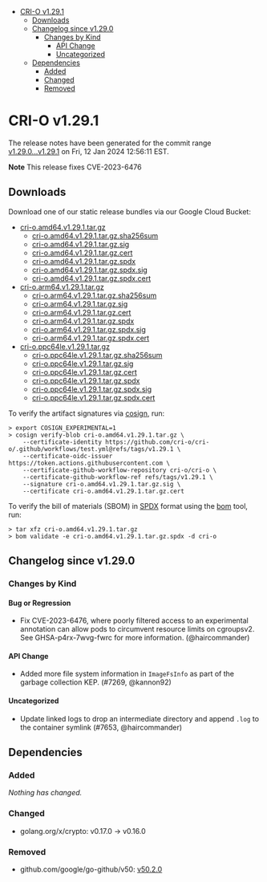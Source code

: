 - [CRI-O v1.29.1](#cri-o-v1291)
  - [Downloads](#downloads)
  - [Changelog since v1.29.0](#changelog-since-v1290)
    - [Changes by Kind](#changes-by-kind)
      - [API Change](#api-change)
      - [Uncategorized](#uncategorized)
  - [Dependencies](#dependencies)
    - [Added](#added)
    - [Changed](#changed)
    - [Removed](#removed)

# CRI-O v1.29.1

The release notes have been generated for the commit range
[v1.29.0...v1.29.1](https://github.com/cri-o/cri-o/compare/v1.29.0...v1.29.1) on Fri, 12 Jan 2024 12:56:11 EST.

**Note** This release fixes CVE-2023-6476

## Downloads

Download one of our static release bundles via our Google Cloud Bucket:

- [cri-o.amd64.v1.29.1.tar.gz](https://storage.googleapis.com/cri-o/artifacts/cri-o.amd64.v1.29.1.tar.gz)
  - [cri-o.amd64.v1.29.1.tar.gz.sha256sum](https://storage.googleapis.com/cri-o/artifacts/cri-o.amd64.v1.29.1.tar.gz.sha256sum)
  - [cri-o.amd64.v1.29.1.tar.gz.sig](https://storage.googleapis.com/cri-o/artifacts/cri-o.amd64.v1.29.1.tar.gz.sig)
  - [cri-o.amd64.v1.29.1.tar.gz.cert](https://storage.googleapis.com/cri-o/artifacts/cri-o.amd64.v1.29.1.tar.gz.cert)
  - [cri-o.amd64.v1.29.1.tar.gz.spdx](https://storage.googleapis.com/cri-o/artifacts/cri-o.amd64.v1.29.1.tar.gz.spdx)
  - [cri-o.amd64.v1.29.1.tar.gz.spdx.sig](https://storage.googleapis.com/cri-o/artifacts/cri-o.amd64.v1.29.1.tar.gz.spdx.sig)
  - [cri-o.amd64.v1.29.1.tar.gz.spdx.cert](https://storage.googleapis.com/cri-o/artifacts/cri-o.amd64.v1.29.1.tar.gz.spdx.cert)
- [cri-o.arm64.v1.29.1.tar.gz](https://storage.googleapis.com/cri-o/artifacts/cri-o.arm64.v1.29.1.tar.gz)
  - [cri-o.arm64.v1.29.1.tar.gz.sha256sum](https://storage.googleapis.com/cri-o/artifacts/cri-o.arm64.v1.29.1.tar.gz.sha256sum)
  - [cri-o.arm64.v1.29.1.tar.gz.sig](https://storage.googleapis.com/cri-o/artifacts/cri-o.arm64.v1.29.1.tar.gz.sig)
  - [cri-o.arm64.v1.29.1.tar.gz.cert](https://storage.googleapis.com/cri-o/artifacts/cri-o.arm64.v1.29.1.tar.gz.cert)
  - [cri-o.arm64.v1.29.1.tar.gz.spdx](https://storage.googleapis.com/cri-o/artifacts/cri-o.arm64.v1.29.1.tar.gz.spdx)
  - [cri-o.arm64.v1.29.1.tar.gz.spdx.sig](https://storage.googleapis.com/cri-o/artifacts/cri-o.arm64.v1.29.1.tar.gz.spdx.sig)
  - [cri-o.arm64.v1.29.1.tar.gz.spdx.cert](https://storage.googleapis.com/cri-o/artifacts/cri-o.arm64.v1.29.1.tar.gz.spdx.cert)
- [cri-o.ppc64le.v1.29.1.tar.gz](https://storage.googleapis.com/cri-o/artifacts/cri-o.ppc64le.v1.29.1.tar.gz)
  - [cri-o.ppc64le.v1.29.1.tar.gz.sha256sum](https://storage.googleapis.com/cri-o/artifacts/cri-o.ppc64le.v1.29.1.tar.gz.sha256sum)
  - [cri-o.ppc64le.v1.29.1.tar.gz.sig](https://storage.googleapis.com/cri-o/artifacts/cri-o.ppc64le.v1.29.1.tar.gz.sig)
  - [cri-o.ppc64le.v1.29.1.tar.gz.cert](https://storage.googleapis.com/cri-o/artifacts/cri-o.ppc64le.v1.29.1.tar.gz.cert)
  - [cri-o.ppc64le.v1.29.1.tar.gz.spdx](https://storage.googleapis.com/cri-o/artifacts/cri-o.ppc64le.v1.29.1.tar.gz.spdx)
  - [cri-o.ppc64le.v1.29.1.tar.gz.spdx.sig](https://storage.googleapis.com/cri-o/artifacts/cri-o.ppc64le.v1.29.1.tar.gz.spdx.sig)
  - [cri-o.ppc64le.v1.29.1.tar.gz.spdx.cert](https://storage.googleapis.com/cri-o/artifacts/cri-o.ppc64le.v1.29.1.tar.gz.spdx.cert)

To verify the artifact signatures via [cosign](https://github.com/sigstore/cosign), run:

```console
> export COSIGN_EXPERIMENTAL=1
> cosign verify-blob cri-o.amd64.v1.29.1.tar.gz \
    --certificate-identity https://github.com/cri-o/cri-o/.github/workflows/test.yml@refs/tags/v1.29.1 \
    --certificate-oidc-issuer https://token.actions.githubusercontent.com \
    --certificate-github-workflow-repository cri-o/cri-o \
    --certificate-github-workflow-ref refs/tags/v1.29.1 \
    --signature cri-o.amd64.v1.29.1.tar.gz.sig \
    --certificate cri-o.amd64.v1.29.1.tar.gz.cert
```

To verify the bill of materials (SBOM) in [SPDX](https://spdx.org) format using the [bom](https://sigs.k8s.io/bom) tool, run:

```console
> tar xfz cri-o.amd64.v1.29.1.tar.gz
> bom validate -e cri-o.amd64.v1.29.1.tar.gz.spdx -d cri-o
```

## Changelog since v1.29.0

### Changes by Kind

#### Bug or Regression
- Fix CVE-2023-6476, where poorly filtered access to an experimental annotation can allow pods to circumvent resource limits on cgroupsv2. See GHSA-p4rx-7wvg-fwrc for more information. (@haircommander)

#### API Change
 - Added more file system information in `ImageFsInfo` as part of the garbage collection KEP. (#7269, @kannon92)

#### Uncategorized
 - Update linked logs to drop an intermediate directory and append `.log` to the container symlink (#7653, @haircommander)

## Dependencies

### Added
_Nothing has changed._

### Changed
- golang.org/x/crypto: v0.17.0 → v0.16.0

### Removed
- github.com/google/go-github/v50: [v50.2.0](https://github.com/google/go-github/v50/tree/v50.2.0)
